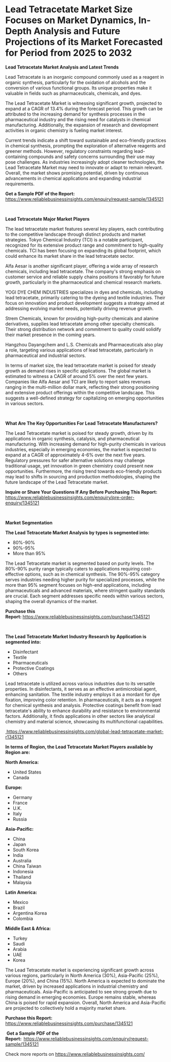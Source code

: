 <p><h1>Lead Tetracetate Market Size Focuses on Market Dynamics, In-Depth Analysis and Future Projections of its Market Forecasted for Period from 2025 to 2032</h1></p><p><strong>Lead Tetracetate Market Analysis and Latest Trends</strong></p>
<p><p>Lead Tetracetate is an inorganic compound commonly used as a reagent in organic synthesis, particularly for the oxidation of alcohols and the conversion of various functional groups. Its unique properties make it valuable in fields such as pharmaceuticals, chemicals, and dyes.</p><p>The Lead Tetracetate Market is witnessing significant growth, projected to expand at a CAGR of 13.4% during the forecast period. This growth can be attributed to the increasing demand for synthesis processes in the pharmaceutical industry and the rising need for catalysts in chemical manufacturing. Additionally, the expansion of research and development activities in organic chemistry is fueling market interest.</p><p>Current trends indicate a shift toward sustainable and eco-friendly practices in chemical synthesis, prompting the exploration of alternative reagents and greener methods. However, regulatory constraints regarding lead-containing compounds and safety concerns surrounding their use may pose challenges. As industries increasingly adopt cleaner technologies, the Lead Tetracetate Market may need to innovate or adapt to remain relevant. Overall, the market shows promising potential, driven by continuous advancements in chemical applications and expanding industrial requirements.</p></p>
<p><strong>Get a Sample PDF of the Report:&nbsp;</strong> <a href="https://www.reliablebusinessinsights.com/enquiry/request-sample/1345121?utm_campaign=3105&utm_medium=2&utm_source=Github&utm_content=ia&utm_term=31032025&utm_id=lead-tetracetate">https://www.reliablebusinessinsights.com/enquiry/request-sample/1345121</a></p>
<p>&nbsp;</p>
<p><strong>Lead Tetracetate Major Market Players</strong></p>
<p><p>The lead tetracetate market features several key players, each contributing to the competitive landscape through distinct products and market strategies. Tokyo Chemical Industry (TCI) is a notable participant, recognized for its extensive product range and commitment to high-quality chemicals. TCI has been focusing on expanding its global footprint, which could enhance its market share in the lead tetracetate sector.</p><p>Alfa Aesar is another significant player, offering a wide array of research chemicals, including lead tetracetate. The company's strong emphasis on customer service and reliable supply chains positions it favorably for future growth, particularly in the pharmaceutical and chemical research markets.</p><p>YOGI DYE CHEM INDUSTRIES specializes in dyes and chemicals, including lead tetracetate, primarily catering to the dyeing and textile industries. Their focus on innovation and product development suggests a strategy aimed at addressing evolving market needs, potentially driving revenue growth.</p><p>Strem Chemicals, known for providing high-purity chemicals and alanine derivatives, supplies lead tetracetate among other specialty chemicals. Their strong distribution network and commitment to quality could solidify their market presence in the coming years.</p><p>Hangzhou Dayangchem and L.S. Chemicals and Pharmaceuticals also play a role, targeting various applications of lead tetracetate, particularly in pharmaceutical and industrial sectors.</p><p>In terms of market size, the lead tetracetate market is poised for steady growth as demand rises in specific applications. The global market is estimated to witness a CAGR of around 5% over the next few years. Companies like Alfa Aesar and TCI are likely to report sales revenues ranging in the multi-million dollar mark, reflecting their strong positioning and extensive product offerings within the competitive landscape. This suggests a well-defined strategy for capitalizing on emerging opportunities in various sectors.</p></p>
<p>&nbsp;</p>
<p><strong>What Are The Key Opportunities For Lead Tetracetate Manufacturers?</strong></p>
<p><p>The Lead Tetracetate market is poised for steady growth, driven by its applications in organic synthesis, catalysis, and pharmaceutical manufacturing. With increasing demand for high-purity chemicals in various industries, especially in emerging economies, the market is expected to expand at a CAGR of approximately 4-6% over the next five years. Regulatory pressures for safer alternative solutions may challenge traditional usage, yet innovation in green chemistry could present new opportunities. Furthermore, the rising trend towards eco-friendly products may lead to shifts in sourcing and production methodologies, shaping the future landscape of the Lead Tetracetate market.</p></p>
<p><strong>Inquire or Share Your Questions If Any Before Purchasing This Report:</strong> <a href="https://www.reliablebusinessinsights.com/enquiry/pre-order-enquiry/1345121?utm_campaign=3105&utm_medium=2&utm_source=Github&utm_content=ia&utm_term=31032025&utm_id=lead-tetracetate">https://www.reliablebusinessinsights.com/enquiry/pre-order-enquiry/1345121</a></p>
<p>&nbsp;</p>
<p><strong>Market Segmentation</strong></p>
<p><strong>The Lead Tetracetate Market Analysis by types is segmented into:</strong></p>
<p><ul><li>80%-90%</li><li>90%-95%</li><li>More than 95%</li></ul></p>
<p><p>The Lead Tetracetate market is segmented based on purity levels. The 80%-90% purity range typically caters to applications requiring cost-effective options, such as in chemical synthesis. The 90%-95% category serves industries needing higher purity for specialized processes, while the more than 95% segment focuses on high-end applications, including pharmaceuticals and advanced materials, where stringent quality standards are crucial. Each segment addresses specific needs within various sectors, shaping the overall dynamics of the market.</p></p>
<p><strong>Purchase this Report:&nbsp;</strong><a href="https://www.reliablebusinessinsights.com/purchase/1345121?utm_campaign=3105&utm_medium=2&utm_source=Github&utm_content=ia&utm_term=31032025&utm_id=lead-tetracetate">https://www.reliablebusinessinsights.com/purchase/1345121</a></p>
<p>&nbsp;</p>
<p><strong>The Lead Tetracetate Market Industry Research by Application is segmented into:</strong></p>
<p><ul><li>Disinfectant</li><li>Textile</li><li>Pharmaceuticals</li><li>Protective Coatings</li><li>Others</li></ul></p>
<p><p>Lead tetracetate is utilized across various industries due to its versatile properties. In disinfectants, it serves as an effective antimicrobial agent, enhancing sanitation. The textile industry employs it as a mordant for dye fixation, improving color retention. In pharmaceuticals, it acts as a reagent for chemical synthesis and analysis. Protective coatings benefit from lead tetracetate's ability to enhance durability and resistance to environmental factors. Additionally, it finds applications in other sectors like analytical chemistry and material science, showcasing its multifunctional capabilities.</p></p>
<p><a href="https://www.reliablebusinessinsights.com/global-lead-tetracetate-market-r1345121?utm_campaign=3105&utm_medium=2&utm_source=Github&utm_content=ia&utm_term=31032025&utm_id=lead-tetracetate">&nbsp;https://www.reliablebusinessinsights.com/global-lead-tetracetate-market-r1345121</a></p>
<p><strong>In terms of Region, the Lead Tetracetate Market Players available by Region are:</strong></p>
<p>
    <p> <strong> North America: </strong>
        <ul>
            <li>United States</li>
            <li>Canada</li>
        </ul>
        </p> 
    <p> <strong> Europe: </strong>
        <ul>
            <li>Germany</li>
            <li>France</li>
            <li>U.K.</li>
            <li>Italy</li>
            <li>Russia</li>
        </ul>
        </p> 
    <p> <strong> Asia-Pacific: </strong>
        <ul>
            <li>China</li>
            <li>Japan</li>
            <li>South Korea</li>
            <li>India</li>
            <li>Australia</li>
            <li>China Taiwan</li>
            <li>Indonesia</li>
            <li>Thailand</li>
            <li>Malaysia</li>
        </ul>
        </p> 
    <p> <strong> Latin America: </strong>
        <ul>
            <li>Mexico</li>
            <li>Brazil</li>
            <li>Argentina Korea</li>
            <li>Colombia</li>
        </ul>
        </p> 
    <p> <strong> Middle East & Africa: </strong>
        <ul>
            <li>Turkey</li>
            <li>Saudi</li>
            <li>Arabia</li>
            <li>UAE</li>
            <li>Korea</li>
        </ul>
    </p>
    </p>
<p><p>The Lead Tetracetate market is experiencing significant growth across various regions, particularly in North America (30%), Asia-Pacific (25%), Europe (20%), and China (15%). North America is expected to dominate the market, driven by increased applications in industrial chemistry and pharmaceuticals. Asia-Pacific is anticipated to see strong growth due to rising demand in emerging economies. Europe remains stable, whereas China is poised for rapid expansion. Overall, North America and Asia-Pacific are projected to collectively hold a majority market share.</p></p>
<p><strong>Purchase this Report: </strong><a href="https://www.reliablebusinessinsights.com/purchase/1345121?utm_campaign=3105&utm_medium=2&utm_source=Github&utm_content=ia&utm_term=31032025&utm_id=lead-tetracetate">https://www.reliablebusinessinsights.com/purchase/1345121</a></p>
<p>&nbsp;<strong>Get a Sample PDF of the Report:&nbsp;&nbsp;</strong><a href="https://www.reliablebusinessinsights.com/enquiry/request-sample/1345121?utm_campaign=3105&utm_medium=2&utm_source=Github&utm_content=ia&utm_term=31032025&utm_id=lead-tetracetate">https://www.reliablebusinessinsights.com/enquiry/request-sample/1345121</a></p>
<p><strong></strong></p>
<p>Check more reports on <a href="https://www.reliablebusinessinsights.com/?utm_campaign=3105&utm_medium=2&utm_source=Github&utm_content=ia&utm_term=31032025&utm_id=lead-tetracetate">https://www.reliablebusinessinsights.com/</a></p>